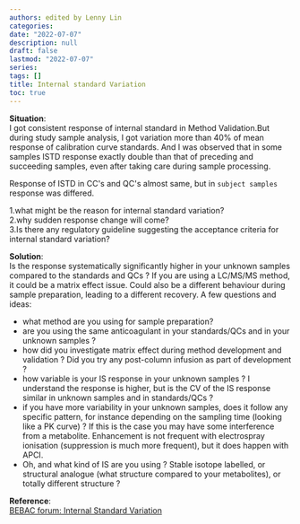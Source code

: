 ```yaml
---
authors: edited by Lenny Lin
categories:
date: "2022-07-07"
description: null
draft: false
lastmod: "2022-07-07"
series:
tags: []
title: Internal standard Variation
toc: true
---
```




<!--more-->

**Situation**:  
I got consistent response of internal standard in Method Validation.But during study sample analysis, I got variation more than 40% of mean response of calibration curve standards. And I was observed that in some samples ISTD response exactly double than that of preceding and succeeding samples, even after taking care during sample processing.  

Response of ISTD in CC's and QC's almost same, but in `subject samples` response was differed.  


1.what might be the reason for internal standard variation?  
2.why sudden response change will come?  
3.Is there any regulatory guideline suggesting the acceptance criteria for internal standard variation?  

**Solution**:  
Is the response systematically significantly higher in your unknown samples compared to the standards and QCs ? If you are using a LC/MS/MS method, it could be a matrix effect issue. Could also be a different behaviour during sample preparation, leading to a different recovery. A few questions and ideas:  

- what method are you using for sample preparation?
- are you using the same anticoagulant in your standards/QCs and in your unknown samples ?
- how did you investigate matrix effect during method development and validation ? Did you try any post-column infusion as part of development ?
- how variable is your IS response in your unknown samples ? I understand the response is higher, but is the CV of the IS response similar in unknown samples and in standards/QCs ?
- if you have more variability in your unknown samples, does it follow any specific pattern, for instance depending on the sampling time (looking like a PK curve) ? If this is the case you may have some interference from a metabolite. Enhancement is not frequent with electrospray ionisation (suppression is much more frequent), but it does happen with APCI.
- Oh, and what kind of IS are you using ? Stable isotope labelled, or structural analogue (what structure compared to your metabolites), or totally different structure ?  

**Reference**:  
[BEBAC forum: Internal Standard Variation](https://forum.bebac.at/mix_entry.php?id=1768&page=0&category=0&order=time&descasc=DESC#p1770)
